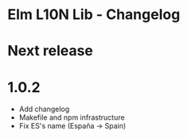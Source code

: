 # Elm L10N Lib - Changelog

# Next release

# 1.0.2

- Add changelog
- Makefile and npm infrastructure
- Fix ES's name (España -> Spain)
